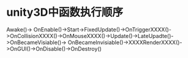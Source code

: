 # unity3D中函数执行顺序
Awake()$\rightarrow$ OnEnable()->Start->FixedUpdate()->OnTriggerXXXX()->OnCollisionXXXX()->OnMouseXXXX()->Update()->LateUpadte()->OnBecameVisiable()->
OnBecameInvisiable()->XXXXRenderXXXX()->OnGUI()->OnDisable()->OnDestroy()
